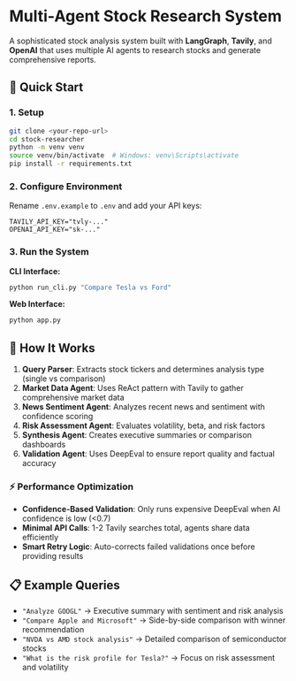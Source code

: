 # Multi-Agent Stock Research System

A sophisticated stock analysis system built with **LangGraph**, **Tavily**, and **OpenAI** that uses multiple AI agents to research stocks and generate comprehensive reports.

## 🚀 Quick Start

### 1. Setup
```bash
git clone <your-repo-url>
cd stock-researcher
python -m venv venv
source venv/bin/activate  # Windows: venv\Scripts\activate
pip install -r requirements.txt
```

### 2. Configure Environment
Rename `.env.example` to `.env` and add your API keys:
```env
TAVILY_API_KEY="tvly-..."
OPENAI_API_KEY="sk-..."
```

### 3. Run the System

**CLI Interface:**
```bash
python run_cli.py "Compare Tesla vs Ford"
```

**Web Interface:**
```bash
python app.py
```

## 🤖 How It Works

1. **Query Parser**: Extracts stock tickers and determines analysis type (single vs comparison)
2. **Market Data Agent**: Uses ReAct pattern with Tavily to gather comprehensive market data
3. **News Sentiment Agent**: Analyzes recent news and sentiment with confidence scoring
4. **Risk Assessment Agent**: Evaluates volatility, beta, and risk factors
5. **Synthesis Agent**: Creates executive summaries or comparison dashboards
6. **Validation Agent**: Uses DeepEval to ensure report quality and factual accuracy

### ⚡ Performance Optimization
- **Confidence-Based Validation**: Only runs expensive DeepEval when AI confidence is low (<0.7)
- **Minimal API Calls**: 1-2 Tavily searches total, agents share data efficiently
- **Smart Retry Logic**: Auto-corrects failed validations once before providing results

## 📋 Example Queries

- `"Analyze GOOGL"` → Executive summary with sentiment and risk analysis
- `"Compare Apple and Microsoft"` → Side-by-side comparison with winner recommendation  
- `"NVDA vs AMD stock analysis"` → Detailed comparison of semiconductor stocks
- `"What is the risk profile for Tesla?"` → Focus on risk assessment and volatility
